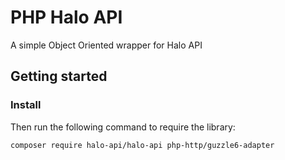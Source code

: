 # PHP Halo API

A simple Object Oriented wrapper for Halo API

## Getting started

### Install

Then run the following command to require the library:
```bash
composer require halo-api/halo-api php-http/guzzle6-adapter
```
